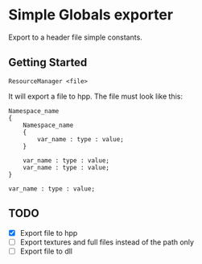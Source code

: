 # Simple Globals exporter

Export to a header file simple constants.

## Getting Started

```
ResourceManager <file>
```

It will export a file to hpp.
The file must look like this:

```
Namespace_name
{
	Namespace_name
	{
		var_name : type : value;
	}
	
	var_name : type : value;
	var_name : type : value;
}

var_name : type : value;

```

## TODO

- [x] Export file to hpp
- [ ] Export textures and full files instead of the path only
- [ ] Export file to dll
